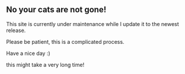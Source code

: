 ## No your cats are not gone!

This site is currently under maintenance while I update it to the newest release.

Please be patient, this is a complicated process.

Have a nice day :)

this might take a very long time!
